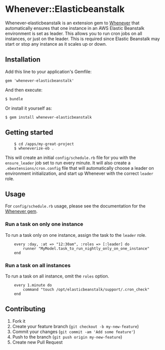 # Whenever::Elasticbeanstalk

Whenever-elasticbeanstalk is an extension gem to [Whenever](https://github.com/javan/whenever) that automatically ensures that one instance in an AWS Elastic Beanstalk environment is set as leader. This allows you to run cron jobs on all instances, or just on the leader. This is required since Elastic Beanstalk may start or stop any instance as it scales up or down.

## Installation

Add this line to your application's Gemfile:

    gem 'whenever-elasticbeanstalk'

And then execute:

    $ bundle

Or install it yourself as:

    $ gem install whenever-elasticbeanstalk

## Getting started

		$ cd /apps/my-great-project
		$ wheneverize-eb .

This will create an initial `config/schedule.rb` file for you with the `ensure_leader` job set to run every minute. It will also create a `.ebextensions/cron.config` file that will automatically choose a leader on environment initialization, and start up Whenever with the correct `leader` role.

## Usage

For `config/schedule.rb` usage, please see the documentation for the [Whenever gem](https://github.com/javan/whenever).

### Run a task on only one instance

To run a task only on one instance, assign the task to the `leader` role.

		every :day, :at => "12:30am", :roles => [:leader] do
			runner "MyModel.task_to_run_nightly_only_on_one_instance"
		end

### Run a task on all instances

To run a task on all instance, omit the `roles` option.

		every 1.minute do
			command "touch /opt/elasticbeanstalk/support/.cron_check"
		end

## Contributing

1. Fork it
2. Create your feature branch (`git checkout -b my-new-feature`)
3. Commit your changes (`git commit -am 'Add some feature'`)
4. Push to the branch (`git push origin my-new-feature`)
5. Create new Pull Request

